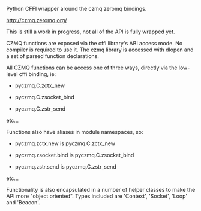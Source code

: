 Python CFFI wrapper around the czmq zeromq bindings.

http://czmq.zeromq.org/

This is still a work in progress, not all of the API is fully
wrapped yet.

CZMQ functions are exposed via the cffi library's ABI access mode.  No
compiler is required to use it.  The czmq library is accessed with
dlopen and a set of parsed function declarations.

All CZMQ functions can be access one of three ways, directly via the
low-level cffi binding, ie:

   - pyczmq.C.zctx_new

   - pyczmq.C.zsocket_bind

   - pyczmq.C.zstr_send

   etc...

Functions also have aliases in module namespaces, so:

   - pyczmq.zctx.new is pyczmq.C.zctx_new

   - pyczmq.zsocket.bind is pyczmq.C.zsocket_bind

   - pyczmq.zstr.send is pyczmq.C.zstr_send

   etc...

Functionality is also encapsulated in a number of helper classes to
make the API more "object oriented".  Types included are 'Context',
'Socket', 'Loop' and 'Beacon'.
